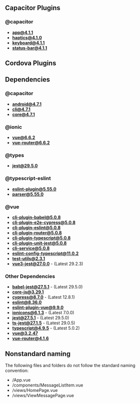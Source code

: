 ## Capacitor Plugins

### @capacitor
- **app@4.1.1**
- **haptics@4.1.0**
- **keyboard@4.1.1**
- **status-bar@4.1.1**
## Cordova Plugins

## Dependencies

### @capacitor
- **android@4.7.1**
- **cli@4.7.1**
- **core@4.7.1**
### @ionic
- **vue@6.6.2**
- **vue-router@6.6.2**
### @types
- **jest@29.5.0**
### @typescript-eslint
- **eslint-plugin@5.55.0**
- **parser@5.55.0**
### @vue
- **cli-plugin-babel@5.0.8**
- **cli-plugin-e2e-cypress@5.0.8**
- **cli-plugin-eslint@5.0.8**
- **cli-plugin-router@5.0.8**
- **cli-plugin-typescript@5.0.8**
- **cli-plugin-unit-jest@5.0.8**
- **cli-service@5.0.8**
- **eslint-config-typescript@11.0.2**
- **test-utils@2.3.1**
- **vue3-jest@27.0.0** - (Latest 29.2.3)
### Other Dependencies
- **babel-jest@27.5.1** - (Latest 29.5.0)
- **core-js@3.29.1**
- **cypress@8.7.0** - (Latest 12.8.1)
- **eslint@8.36.0**
- **eslint-plugin-vue@9.9.0**
- **ionicons@6.1.3** - (Latest 7.0.0)
- **jest@27.5.1** - (Latest 29.5.0)
- **ts-jest@27.1.5** - (Latest 29.0.5)
- **typescript@4.9.5** - (Latest 5.0.2)
- **vue@3.2.47**
- **vue-router@4.1.6**


## Nonstandard naming
The following files and folders do not follow the standard naming convention:

- /App.vue
- /components/MessageListItem.vue
- /views/HomePage.vue
- /views/ViewMessagePage.vue

